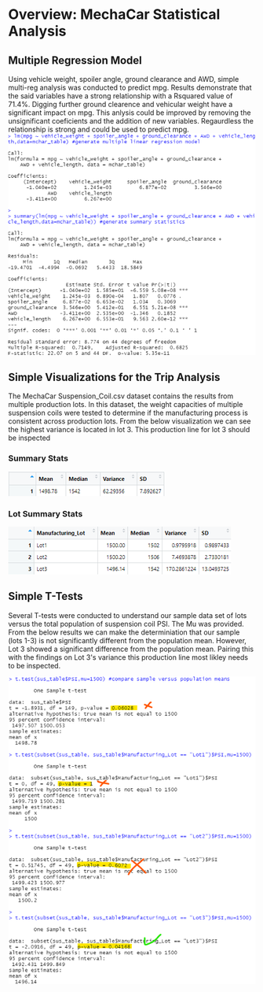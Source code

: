 # Overview: MechaCar Statistical Analysis 

## Multiple Regression Model
Using vehicle weight, spoiler angle, ground clearance and AWD, simple multi-reg analysis was conducted to predict mpg. Results demonstrate that the said variables have a strong relationship with a Rsquared value of 71.4%. Digging further ground clearence and vehicular weight have a significant impact on mpg.  This anlysis could be improved by removing the unsignificant coeficients and the addition of new variables.  Regaurdless the relationship is strong and could be used to predict mpg.    
![](resources/multi_reg.png)

## Simple Visualizations for the Trip Analysis
The MechaCar Suspension_Coil.csv dataset contains the results from multiple production lots. In this dataset, the weight capacities of multiple suspension coils were tested to determine if the manufacturing process is consistent across production lots.  From the below visualization we can see the highest variance is located in lot 3.  This production line for lot 3 should be inspected
### Summary Stats
![](resources/total_summary_viz_table.png)
### Lot Summary Stats
![](resources/lot_summary_viz_table.png)
## Simple T-Tests
Several T-tests were conducted to understand our sample data set of lots versus the total population of suspension coil PSI.  The Mu was provided. 
From the below results we can make the determiniation that our sample (lots 1-3) is not significantly different from the population mean. However, Lot 3 showed a significant difference from the population mean.  Pairing this with the findings on Lot 3's variance this production line most likley needs to be inspected. 



![](resources/T_Tests.png)
